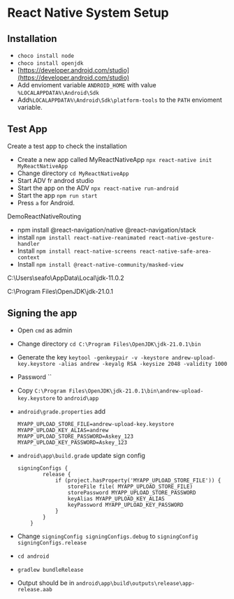 # React Native System Setup

## Installation

- `choco install node`
- `choco install openjdk`
- [https://developer.android.com/studio](https://developer.android.com/studio)
- Add envioment variable `ANDROID_HOME` with value `%LOCALAPPDATA%\Android\Sdk`
- Add`%LOCALAPPDATA%\Android\Sdk\platform-tools` to the `PATH` envioment variable.

## Test App

Create a test app to check the installation

- Create a new app called MyReactNativeApp `npx react-native init MyReactNativeApp`
- Change directory `cd MyReactNativeApp`
- Start ADV fr androd studio
- Start the app on the ADV `npx react-native run-android`
- Start the app `npm run start`
- Press `a` for Android.

DemoReactNativeRouting
- npm install @react-navigation/native @react-navigation/stack
- install `npm install react-native-reanimated react-native-gesture-handler`
- Install `npm install react-native-screens react-native-safe-area-context`
- Install `npm install @react-native-community/masked-view`


C:\Users\seafo\AppData\Local\jdk-11.0.2

C:\Program Files\OpenJDK\jdk-21.0.1

## Signing the app

- Open `cmd` as admin
- Change directory `cd C:\Program Files\OpenJDK\jdk-21.0.1\bin` 
- Generate the key `keytool -genkeypair -v -keystore andrew-upload-key.keystore -alias andrew -keyalg RSA -keysize 2048 -validity 1000`
- Password ``
- Copy `C:\Program Files\OpenJDK\jdk-21.0.1\bin\andrew-upload-key.keystore` to `android\app`
- `android\grade.properties` add

    ```
    MYAPP_UPLOAD_STORE_FILE=andrew-upload-key.keystore
    MYAPP_UPLOAD_KEY_ALIAS=andrew
    MYAPP_UPLOAD_STORE_PASSWORD=Askey_123
    MYAPP_UPLOAD_KEY_PASSWORD=Askey_123
    ```

- `android\app\build.grade` update sign config

    ```
    signingConfigs {
            release {
                if (project.hasProperty('MYAPP_UPLOAD_STORE_FILE')) {
                    storeFile file( MYAPP_UPLOAD_STORE_FILE)
                    storePassword MYAPP_UPLOAD_STORE_PASSWORD
                    keyAlias MYAPP_UPLOAD_KEY_ALIAS
                    keyPassword MYAPP_UPLOAD_KEY_PASSWORD
                }
            }
        }
    ```
-  Change `signingConfig signingConfigs.debug` to `signingConfig signingConfigs.release`
- `cd android`
- `gradlew bundleRelease`
- Output should be in `android\app\build\outputs\release\app-release.aab`
